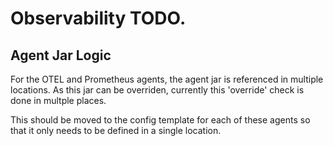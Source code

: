 # Observability TODO.

## Agent Jar Logic
For the OTEL and Prometheus agents, the agent jar is referenced in multiple locations. As this jar can be overriden, currently this 'override' check is done in multple places.

This should be moved to the config template for each of these agents so that it only needs to be defined in a single location.